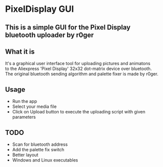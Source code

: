 # PixelDisplay GUI
## This is a simple GUI for the Pixel Display bluetooth uploader by r0ger

## What it is
It's a graphical user interface tool for uploading pictures and animatons  
to the Aliexpress 'Pixel Display' 32x32 dot-matrix device over bluetooth.
The original bluetooth sending algorithm and palette fixer is made by r0ger.

## Usage
- Run the app
- Select your media file
- Click on Upload button to execute the uploading script with given parameters

## TODO
- Scan for bluetooth address
- Add the palette fix switch
- Better layout
- Windows and Linux executables
